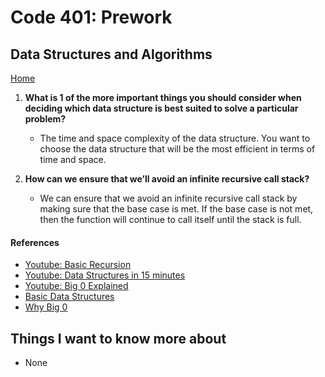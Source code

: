 # Code 401: Prework

## Data Structures and Algorithms

[Home](https://mtorres6739.github.io/reading-notes/)

1. **What is 1 of the more important things you should consider when deciding which data structure is best suited to solve a particular problem?**

    - The time and space complexity of the data structure.  You want to choose the data structure that will be the most efficient in terms of time and space.

2. **How can we ensure that we’ll avoid an infinite recursive call stack?**

    - We can ensure that we avoid an infinite recursive call stack by making sure that the base case is met.  If the base case is not met, then the function will continue to call itself until the stack is full.

#### References

- [Youtube: Basic Recursion](https://www.youtube.com/watch?v=vPEJSJMg4jY)
- [Youtube: Data Structures in 15 minutes](https://www.youtube.com/watch?v=sVxBVvlnJsM)
- [Youtube: Big 0 Explained](https://www.youtube.com/watch?v=v4cd1O4zkGw)
- [Basic Data Structures](https://towardsdatascience.com/8-common-data-structures-every-programmer-must-know-171acf6a1a42)
- [Why Big 0](https://triplebyte.com/blog/why-you-should-learn-big-o-and-stop-hacking-your-way-through-algorithms)

## Things I want to know more about

- None